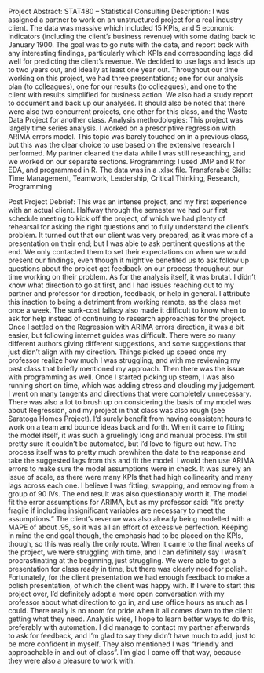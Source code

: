Project Abstract:
STAT480  – Statistical Consulting
Description:
I was assigned a partner to work on an unstructured project for a real industry client. The data was massive which included 15 KPIs, and 5 economic indicators (including the client’s business revenue) with some dating back to January 1900. The goal was to go nuts with the data, and report back with any interesting findings, particularly which KPIs and corresponding lags did well for predicting the client’s revenue. We decided to use lags and leads up to two years out, and ideally at least one year out.
Throughout our time working on this project, we had three presentations; one for our analysis plan (to colleagues), one for our results (to colleagues), and one to the client with results simplified for business action. We also had a study report to document and back up our analyses. It should also be noted that there were also two concurrent projects, one other for this class, and the Waste Data Project for another class.
Analysis methodologies:
This project was largely time series analysis. I worked on a prescriptive regression with ARIMA errors model. This topic was barely touched on in a previous class, but this was the clear choice to use based on the extensive research I performed. My partner cleaned the data while I was still researching, and we worked on our separate sections. 
Programming:
I used JMP and R for EDA, and programmed in R. The data was in a .xlsx file.
Transferable Skills:
Time Management, Teamwork, Leadership, Critical Thinking, Research, Programming 

Post Project Debrief:
This was an intense project, and my first experience with an actual client. Halfway through the semester we had our first schedule meeting to kick off the project, of which we had plenty of rehearsal for asking the right questions and to fully understand the client’s problem. It turned out that our client was very prepared, as it was more of a presentation on their end; but I was able to ask pertinent questions at the end. We only contacted them to set their expectations on when we would present our findings, even though it might’ve benefited us to ask follow up questions about the project get feedback on our process throughout our time working on their problem.
As for the analysis itself, it was brutal. I didn’t know what direction to go at first, and I had issues reaching out to my partner and professor for direction, feedback, or help in general. I attribute this inaction to being a detriment from working remote, as the class met once a week. The sunk-cost fallacy also made it difficult to know when to ask for help instead of continuing to research approaches for the project. 
Once I settled on the Regression with ARIMA errors direction, it was a bit easier, but following internet guides was difficult. There were so many different authors giving different suggestions, and some suggestions that just didn’t align with my direction. Things picked up speed once my professor realize how much I was struggling, and with me reviewing my past class that briefly mentioned my approach. 
Then there was the issue with programming as well. Once I started picking up steam, I was also running short on time, which was adding stress and clouding my judgement. I went on many tangents and directions that were completely unnecessary. There was also a lot to brush up on considering the basis of my model was about Regression, and my project in that class was also rough (see Saratoga Homes Project). I’d surely benefit from having consistent hours to work on a team and bounce ideas back and forth. 
When it came to fitting the model itself, it was such a gruelingly long and manual process. I’m still pretty sure it couldn’t be automated, but I’d love to figure out how. The process itself was to pretty much prewhiten the data to the response and take the suggested lags from this and fit the model. I would then use ARIMA errors to make sure the model assumptions were in check. It was surely an issue of scale, as there were many KPIs that had high collinearity and many lags across each one. I believe I was fitting, swapping, and removing from a group of 90 IVs. The end result was also questionably worth it. The model fit the error assumptions for ARIMA, but as my professor said: “it’s pretty fragile if including insignificant variables are necessary to meet the assumptions.” The client’s revenue was also already being modelled with a MAPE of about .95, so it was all an effort of excessive perfection. Keeping in mind the end goal though, the emphasis had to be placed on the KPIs, though, so this was really the only route.
When it came to the final weeks of the project, we were struggling with time, and I can definitely say I wasn’t procrastinating at the beginning, just struggling. We were able to get a presentation for class ready in time, but there was clearly need for polish. Fortunately, for the client presentation we had enough feedback to make a polish presentation, of which the client was happy with.
If I were to start this project over, I’d definitely adopt a more open conversation with my professor about what direction to go in, and use office hours as much as I could. There really is no room for pride when it all comes down to the client getting what they need. Analysis wise, I hope to learn better ways to do this, preferably with automation.
I did manage to contact my partner afterwards to ask for feedback, and I’m glad to say they didn’t have much to add, just to be more confident in myself. They also mentioned I was “friendly and approachable in and out of class”. I’m glad I came off that way, because they were also a pleasure to work with.
